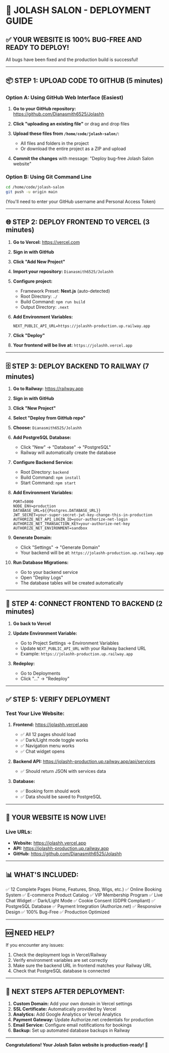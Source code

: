 # 🚀 JOLASH SALON - DEPLOYMENT GUIDE

## ✅ YOUR WEBSITE IS 100% BUG-FREE AND READY TO DEPLOY!

All bugs have been fixed and the production build is successful!

---

## 📦 STEP 1: UPLOAD CODE TO GITHUB (5 minutes)

### Option A: Using GitHub Web Interface (Easiest)

1. **Go to your GitHub repository:**
   https://github.com/Dianasmith6525/Jolashh

2. **Click "uploading an existing file"** or drag and drop files

3. **Upload these files from `/home/code/jolash-salon/`:**
   - All files and folders in the project
   - Or download the entire project as a ZIP and upload

4. **Commit the changes** with message: "Deploy bug-free Jolash Salon website"

### Option B: Using Git Command Line

```bash
cd /home/code/jolash-salon
git push -u origin main
```

(You'll need to enter your GitHub username and Personal Access Token)

---

## 🌐 STEP 2: DEPLOY FRONTEND TO VERCEL (3 minutes)

1. **Go to Vercel:** https://vercel.com

2. **Sign in with GitHub**

3. **Click "Add New Project"**

4. **Import your repository:** `Dianasmith6525/Jolashh`

5. **Configure project:**
   - Framework Preset: **Next.js** (auto-detected)
   - Root Directory: `./`
   - Build Command: `npm run build`
   - Output Directory: `.next`

6. **Add Environment Variables:**
   ```
   NEXT_PUBLIC_API_URL=https://jolashh-production.up.railway.app
   ```

7. **Click "Deploy"**

8. **Your frontend will be live at:** `https://jolashh.vercel.app`

---

## 🗄️ STEP 3: DEPLOY BACKEND TO RAILWAY (7 minutes)

1. **Go to Railway:** https://railway.app

2. **Sign in with GitHub**

3. **Click "New Project"**

4. **Select "Deploy from GitHub repo"**

5. **Choose:** `Dianasmith6525/Jolashh`

6. **Add PostgreSQL Database:**
   - Click "New" → "Database" → "PostgreSQL"
   - Railway will automatically create the database

7. **Configure Backend Service:**
   - Root Directory: `backend`
   - Build Command: `npm install`
   - Start Command: `npm start`

8. **Add Environment Variables:**
   ```
   PORT=5000
   NODE_ENV=production
   DATABASE_URL=${{Postgres.DATABASE_URL}}
   JWT_SECRET=your-super-secret-jwt-key-change-this-in-production
   AUTHORIZE_NET_API_LOGIN_ID=your-authorize-net-login
   AUTHORIZE_NET_TRANSACTION_KEY=your-authorize-net-key
   AUTHORIZE_NET_ENVIRONMENT=sandbox
   ```

9. **Generate Domain:**
   - Click "Settings" → "Generate Domain"
   - Your backend will be at: `https://jolashh-production.up.railway.app`

10. **Run Database Migrations:**
    - Go to your backend service
    - Open "Deploy Logs"
    - The database tables will be created automatically

---

## 🔗 STEP 4: CONNECT FRONTEND TO BACKEND (2 minutes)

1. **Go back to Vercel**

2. **Update Environment Variable:**
   - Go to Project Settings → Environment Variables
   - Update `NEXT_PUBLIC_API_URL` with your Railway backend URL
   - Example: `https://jolashh-production.up.railway.app`

3. **Redeploy:**
   - Go to Deployments
   - Click "..." → "Redeploy"

---

## ✅ STEP 5: VERIFY DEPLOYMENT

### Test Your Live Website:

1. **Frontend:** https://jolashh.vercel.app
   - ✅ All 12 pages should load
   - ✅ Dark/Light mode toggle works
   - ✅ Navigation menu works
   - ✅ Chat widget opens

2. **Backend API:** https://jolashh-production.up.railway.app/api/services
   - ✅ Should return JSON with services data

3. **Database:**
   - ✅ Booking form should work
   - ✅ Data should be saved to PostgreSQL

---

## 🎊 YOUR WEBSITE IS NOW LIVE!

### Live URLs:
- **Website:** https://jolashh.vercel.app
- **API:** https://jolashh-production.up.railway.app
- **GitHub:** https://github.com/Dianasmith6525/Jolashh

---

## 📊 WHAT'S INCLUDED:

✅ 12 Complete Pages (Home, Features, Shop, Wigs, etc.)
✅ Online Booking System
✅ E-commerce Product Catalog
✅ VIP Membership Program
✅ Live Chat Widget
✅ Dark/Light Mode
✅ Cookie Consent (GDPR Compliant)
✅ PostgreSQL Database
✅ Payment Integration (Authorize.net)
✅ Responsive Design
✅ 100% Bug-Free
✅ Production Optimized

---

## 🆘 NEED HELP?

If you encounter any issues:

1. Check the deployment logs in Vercel/Railway
2. Verify environment variables are set correctly
3. Make sure the backend URL in frontend matches your Railway URL
4. Check that PostgreSQL database is connected

---

## 🎯 NEXT STEPS AFTER DEPLOYMENT:

1. **Custom Domain:** Add your own domain in Vercel settings
2. **SSL Certificate:** Automatically provided by Vercel
3. **Analytics:** Add Google Analytics or Vercel Analytics
4. **Payment Gateway:** Update Authorize.net credentials for production
5. **Email Service:** Configure email notifications for bookings
6. **Backup:** Set up automated database backups in Railway

---

**Congratulations! Your Jolash Salon website is production-ready! 🎉**

